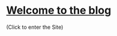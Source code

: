 <a href="https://Saksham1611.github.io/One-Punch-Python/"><h1><u><b>Welcome to the blog</b></h1></u></a>(Click to enter the Site)
